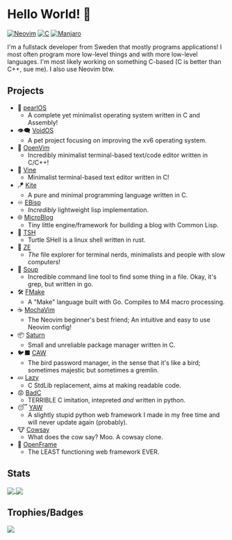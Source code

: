 # Hello World! 👋

[![Neovim](https://img.shields.io/badge/Code%20Editor-Neovim-grey?logo=neovim&logoColor=white&labelColor=26d931&style=for-the-badge)](https://github.com/ElisStaaf)
[![C](https://img.shields.io/badge/Favourite%20Language-C-grey?logo=c&logoColor=white&labelColor=blue&style=for-the-badge)](https://github.com/ElisStaaf)
[![Manjaro](https://img.shields.io/badge/Operating%20System-Manjaro-grey?logo=manjaro&logoColor=white&labelColor=2cd33b&style=for-the-badge)](https://github.com/ElisStaaf)

I'm a fullstack developer from Sweden that mostly programs applications! I most often program more low-level things and with more
low-level languages. I'm most likely working on something C-based (C is better than C++, sue me). I also use Neovim btw.

## Projects

* 🦪 [pearlOS](https://github.com/ElisStaaf/pearlOS)
  * A complete yet minimalist operating system written in C and Assembly! 
* 👁️‍🗨️ [VoidOS](https://github.com/ElisStaaf/voidos)
  * A pet project focusing on improving the xv6 operating system.
* 📜 [OpenVim](https://github.com/ElisStaaf/openvim)
  * Incredibly minimalist terminal-based text/code editor written in C/C++!
* 📝 [Vine](https://github.com/ElisStaaf/vine)
  * Minimalist terminal-based text editor written in C!
* 🪁 [Kite](https://github.com/ElisStaaf/kite)
  * A pure and minimal programming language written in C.
* ♾️ [EBisp](https://github.com/ElisStaaf/ebisp)
  * *Incredibly* lightweight lisp implementation.
* 🌐 [MicroBlog](https://github.com/ElisStaaf/microblog)
  * Tiny little engine/framework for building a blog with Common Lisp.
* 🐢 [TSH](https://github.com/ElisStaaf/tsh)
  * Turtle SHell is a linux shell written in rust.
* 📂 [ZE](https://github.com/ElisStaaf/ze)
  * *The* file explorer for terminal nerds, minimalists and people with slow computers!
* 🍲 [Soup](https://github.com/ElisStaaf/soup)
  * Incredible command line tool to find some thing in a file. Okay, it's grep, but written in go.
* 🛠️ [FMake](https://github.com/ElisStaaf/FMake)
  * A "Make" language built with Go. Compiles to M4 macro processing.
* ☕ [MochaVim](https://github.com/ElisStaaf/MochaVim)
  * The Neovim beginner's best friend; An intuitive and easy to use Neovim config!
* 📦 [Saturn](https://github.com/ElisStaaf/saturn)
  * Small and unreliable package manager written in C.
* 🐦‍⬛ [CAW](https://github.com/ElisStaaf/caw)
  * The bird password manager, in the sense that it's like a bird; sometimes majestic but sometimes a gremlin.
* 💤 [Lazy](https://github.com/ElisStaaf/lazy)
  * C StdLib replacement, aims at making readable code.
* 😡 [BadC](https://github.com/ElisStaaf/BadC)
  * TERRIBLE C imitation, intepreted *and* written in python.
* 😴 [YAW]( https://github.com/ElisStaaf/yaw)
  * A slightly stupid python web framework I made in my free time and will never update again (probably).
* 🐮 [Cowsay](https://github.com/ElisStaaf/cowsay)
  * What does the cow say? Moo. A cowsay clone.
* 🧩 [OpenFrame](https://github.com/ElisStaaf/openframe)
  * The LEAST functioning web framework EVER.

## Stats

<a href="">
  <img align="center" src="https://github-readme-stats.vercel.app/api?username=ElisStaaf&theme=nord&border_radius=0&show_icons=true&layout=compact&bg_color=12151f&title_color=ffffff&icon_color=3780e8&text_color=ffffff&border_color=33366100" />
</a>
<a href="">
  <img align="center" src="https://github-readme-stats.vercel.app/api/top-langs?username=ElisStaaf&theme=nord&layout=compact&border_radius=0&bg_color=12151f&title_color=ffffff&icon_color=3780e8&text_color=ffffff&border_color=33366100" />
</a>

## Trophies/Badges

<a href="">
  <img align="center" src="https://github-profile-trophy.vercel.app/?username=ElisStaaf&theme=onedark&no-frame=true&margin-w=10&column=10" />
</a>
